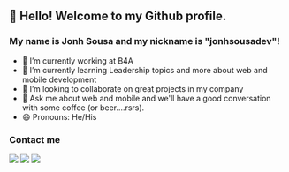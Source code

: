 ## 👋 Hello! Welcome to my Github profile.
### My name is Jonh Sousa and my nickname is "jonhsousadev"!

- 🔭 I’m currently working at B4A
- 🌱 I’m currently learning Leadership topics and more about web and mobile development
- 👯 I’m looking to collaborate on great projects in my company
- 💬 Ask me about web and mobile and we'll have a good conversation with some coffee (or beer....rsrs).
- 😄 Pronouns: He/His


### Contact me
<div>
<!--<a href="https://www.youtube.com/seu-canal-youtube-aqui" target="_blank"><img src="https://img.shields.io/badge/YouTube-FF0000?style=for-the-badge&logo=youtube&logoColor=white" target="_blank"></a>-->
<a href="https://instagram.com/jonhsousa_ofc" target="_blank"><img src="https://img.shields.io/badge/-Instagram-%23E4405F?style=for-the-badge&logo=instagram&logoColor=white" target="_blank"></a>
<a href = "mailto:jonhnbsousa@gmail.com"><img src="https://img.shields.io/badge/Gmail-D14836?style=for-the-badge&logo=gmail&logoColor=white" target="_blank"></a>
<a href="https://www.linkedin.com/in/jonhsousa" target="_blank"><img src="https://img.shields.io/badge/-LinkedIn-%230077B5?style=for-the-badge&logo=linkedin&logoColor=white" target="_blank"></a>   
</div>
